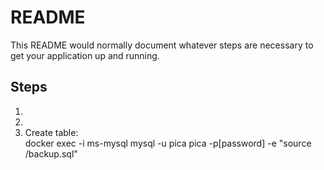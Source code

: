 # README #

This README would normally document whatever steps are necessary to get your application up and running.

## Steps
1. 
2. 
3. Create table:  
docker exec -i ms-mysql mysql -u pica pica -p[password] -e "source /backup.sql"

